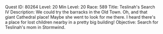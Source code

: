 Quest ID: 80264
Level: 20
Min Level: 20
Race: 589
Title: Teslinah's Search IV
Description: We could try the barracks in the Old Town. Oh, and that giant Cathedral place! Maybe she went to look for me there. I heard there's a place for lost children nearby in a pretty big building!
Objective: Search for Teslinah's mom in Stormwind.
